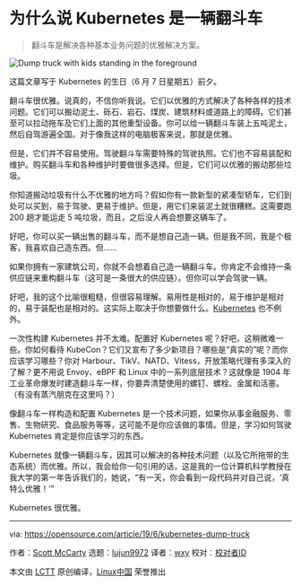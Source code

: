 [#]: collector: (lujun9972)
[#]: translator: (wxy)
[#]: reviewer: ( )
[#]: publisher: ( )
[#]: url: ( )
[#]: subject: (Kubernetes is a dump truck: Here's why)
[#]: via: (https://opensource.com/article/19/6/kubernetes-dump-truck)
[#]: author: (Scott McCarty https://opensource.com/users/fatherlinux)

为什么说 Kubernetes 是一辆翻斗车
======

> 翻斗车是解决各种基本业务问题的优雅解决方案。

![Dump truck with kids standing in the foreground][1]

这篇文章写于 Kubernetes 的生日（6 月 7 日星期五）前夕。

翻斗车很优雅。说真的，不信你听我说。它们以优雅的方式解决了各种各样的技术问题。它们可以搬动泥土、砾石、岩石、煤炭、建筑材料或道路上的障碍。它们甚至可以拉动拖车及它们上面的其他重型设备。你可以给一辆翻斗车装上五吨泥土，然后自驾游遍全国。对于像我这样的电脑极客来说，那就是优雅。

但是，它们并不容易使用。驾驶翻斗车需要特殊的驾驶执照。它们也不容易装配和维护。购买翻斗车和各种维护时要做很多选择。但是，它们可以优雅的搬动那些垃圾。

你知道搬动垃圾有什么不优雅的地方吗？假如你有一款新型的紧凑型轿车，它们到处可以买到，易于驾驶、更易于维护。但是，用它们来装泥土就很糟糕。这需要跑 200 趟才能运走 5 吨垃圾，而且，之后没人再会想要这辆车了。

好吧，你可以买一辆出售的翻斗车，而不是想自己造一辆。但是我不同，我是个极客，我喜欢自己造东西。但……

如果你拥有一家建筑公司，你就不会想着自己造一辆翻斗车。你肯定不会维持一条供应链来重构翻斗车（这可是一条很大的供应链）。但你可以学会驾驶一辆。

好吧，我的这个比喻很粗糙，但很容易理解。易用性是相对的，易于维护是相对的，易于装配也是相对的。这实际上取决于你想要做什么。[Kubernetes][2] 也不例外。

一次性构建 Kubernetes 并不太难。配置好 Kubernetes 呢？好吧，这稍微难一些。你如何看待 KubeCon？它们又宣布了多少新项目？哪些是“真实的”呢？而你应该学习哪些？你对 Harbour、TikV、NATD、Vitess，开放策略代理有多深入的了解？更不用说 Envoy、eBPF 和 Linux 中的一系列底层技术？这就像是 1904 年工业革命爆发时建造翻斗车一样，你要弄清楚使用的螺钉、螺栓、金属和活塞。（有没有蒸汽朋克在这里吗？）

像翻斗车一样构造和配置 Kubernetes 是一个技术问题，如果你从事金融服务、零售、生物研究、食品服务等等，这可能不是你应该做的事情。但是，学习如何驾驶 Kubernetes 肯定是你应该学习的东西。

Kubernetes 就像一辆翻斗车，因其可以解决的各种技术问题（以及它所拖带的生态系统）而优雅。所以，我会给你一句引用的话，这是我的一位计算机科学教授在我大学的第一年告诉我们的，她说，“有一天，你会看到一段代码并对自己说，‘真特么优雅！’”

Kubernetes 很优雅。

--------------------------------------------------------------------------------

via: https://opensource.com/article/19/6/kubernetes-dump-truck

作者：[Scott McCarty][a]
选题：[lujun9972][b]
译者：[wxy](https://github.com/wxy)
校对：[校对者ID](https://github.com/校对者ID)

本文由 [LCTT](https://github.com/LCTT/TranslateProject) 原创编译，[Linux中国](https://linux.cn/) 荣誉推出

[a]: https://opensource.com/users/fatherlinux
[b]: https://github.com/lujun9972
[1]: https://opensource.com/sites/default/files/styles/image-full-size/public/lead-images/dump_truck_car_container_kubernetes.jpg?itok=4BdmyVGd (Dump truck with kids standing in the foreground)
[2]: https://kubernetes.io/
